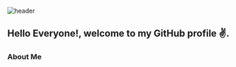 ![header](https://capsule-render.vercel.app/api?type=waving&color=auto&height=300&section=header&text=Hello%20World!&fontSize=70)
## Hello Everyone!, welcome to my GitHub profile ✌.

### About Me



<!--
**bgjx/bgjx** is a ✨ _special_ ✨ repository because its `README.md` (this file) appears on your GitHub profile.

Here are some ideas to get you started:

- 🔭 I’m currently working on ...
- 🌱 I’m currently learning ...
- 👯 I’m looking to collaborate on ...
- 🤔 I’m looking for help with ...
- 💬 Ask me about ...
- 📫 How to reach me: ...
- 😄 Pronouns: ...
- ⚡ Fun fact: ...
-->
